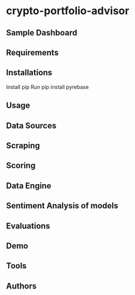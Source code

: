 # crypto-portfolio-advisor
## Sample Dashboard
## Requirements
## Installations
Install pip
Run pip install pyrebase
## Usage
## Data Sources
## Scraping
## Scoring
## Data Engine
## Sentiment Analysis of models
## Evaluations
## Demo
## Tools
## Authors
